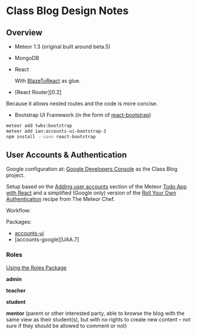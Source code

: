 # Class Blog Design Notes

## Overview

* Meteor 1.3 (original built around beta.5)

* MongoDB

* React

  With [BlazeToReact][O.1] as glue.

* [React Router][0.2]

Because it allows nested routes and the code is more concise.

* Bootstrap UI Framework (in the form of [react-bootstrap][O.3])

```sh
meteor add twbs:bootstrap
meteor add ian:accounts-ui-bootstrap-3
npm install --save react-bootstrap
```

[O.1]: https://atmospherejs.com/thereactivestack/blazetoreact
[O.2]: https://github.com/rackt/react-router
[O.3]: https://react-bootstrap.github.io


## User Accounts & Authentication

Google configuration at: [Google Developers Console][UAA.1] as the Class Blog project.

Setup based on the [Adding user accounts][UAA.2] section of the Meteor
[Todo App with React][UAA.3] and a simplified (Google only) version of the
[Roll Your Own Authentication][UAA.3] recipe from The Meteor Chef.

Workflow:

Packages:
* [accounts-ui][UAA.6]
* [accounts-google][UAA.7]

### Roles

[Using the Roles Package][UAA.6]

**admin**

**teacher**

**student**

**mentor** (parent or other interested party, able to browse the blog with the same view as their student(s), but with no rights to create new content – not sure if they should be allowed to comment or not)


[UAA.1]: https://console.developers.google.com
[UAA.2]: https://www.meteor.com/tutorials/react/adding-user-accounts
[UAA.3]: https://www.meteor.com/tutorials/react/creating-an-app
[UAA.4]: https://themeteorchef.com/recipes/roll-your-own-authentication
[UAA.6]: https://themeteorchef.com/snippets/using-the-roles-package/
